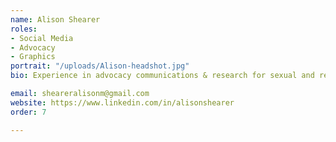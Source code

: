```yaml
---
name: Alison Shearer
roles:
- Social Media
- Advocacy
- Graphics
portrait: "/uploads/Alison-headshot.jpg"
bio: Experience in advocacy communications & research for sexual and reproductive health rights, racial justice, and social progress. Obsessed with using words and images to educate, organize, and implement systemic change in communities & legislation. 

email: sheareralisonm@gmail.com
website: https://www.linkedin.com/in/alisonshearer
order: 7

---
```

